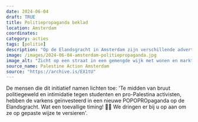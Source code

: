 ```yaml
---
date: 2024-06-04
draft: TRUE
title: Politiepropaganda beklad
location: Amsterdam
coordinates: 
category: acties
tags: [politie]
description: "Op de Elandsgracht in Amsterdam zijn verschillende advertentieborden met daarop politiepropaganda met rode verf beklad."
image: /images/2024-06-04-amsterdam-politiepropaganda.jpg
image_alt: "Zicht op een straat in een gemengde wijk met wonen en marktstalletjes, met auto's en bomen, op een grauwe dag. Centraal in beeld staat een rij metershoge advertentieborden, met daarop propaganda voor de politie in de vorm van foto's en bijschrijf. Verschillende borden zijn met rode verf beklad."
source_name: Palestine Action Amsterdam
source: "https://archive.is/EX1tU"
---
```

De mensen die dit initiatief namen lichten toe: 'Te midden van bruut politiegeweld en intimidatie tegen studenten en pro-Palestina activisten, hebben de varkens geïnvesteerd in een nieuwe POPOPROpaganda op de Elandsgracht. Wat een toevallige timing! 🤔🤔 We dringen er bij u op aan om ze op gepaste wijze te versieren'.